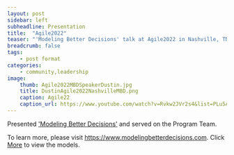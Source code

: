 ```yaml
---
layout: post
sidebar: left
subheadline: Presentation
title:  "Agile2022"
teaser: "'Modeling Better Decisions' talk at Agile2022 in Nashville, TN"
breadcrumb: false
tags:
    - post format
categories:
    - community,leadership
image:
    thumb: Agile2022MBDSpeakerDustin.jpg
    title: DustinAgile2022NashvilleMBD.png
    caption: Agile22
    caption_url: https://www.youtube.com/watch?v=Rvkw2JVr2s4&list=PLu5A5CyoWE0aYG6Fosb113fD_VQv3-VRn&index=3
---
```

Presented <a href='https://www.youtube.com/watch?v=Rvkw2JVr2s4&list=PLu5A5CyoWE0aYG6Fosb113fD_VQv3-VRn&index=3' target='new'>'Modeling Better Decisions'</a> and served on the Program Team.

To learn more, please visit <a href='https://www.modelingbetterdecisions.com' target='new'>https://www.modelingbetterdecisions.com</a>.  Click <a href='https://www.modelingbetterdecisions.com/more/' target='new'>More</a> to view the models.